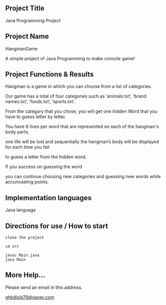 ## Project Title
Java Programming Project

## Project Name
HangmanGame

A simple project of Java Programming to make console game!


## Project Functions & Results

Hangman is a game in which you can choose from a list of categories. 

Our game has a total of four categories such as ‘animals.txt’, ‘brand names.txt’, ‘foods.txt’, ‘sports.txt’.

From the category that you chose, you will get one hidden Word that you have to guess letter by letter.

You have 6 lives per word that are represented on each of the hangman's body parts, 

one life will be lost and sequentially the hangman’s body will be displayed for each time you fail 

to guess a letter from the hidden word.


If you success on guessing the word 

you can continue choosing new categories and guessing new words while accumulating points.


## Implementation languages
Java language

## Directions for use / How to start 

```
clone the project

cd src

javac Main.java
java Main
```

## More Help...

Please send an email in this address.

ghkdlxld79@naver.com
